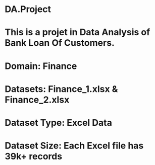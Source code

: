 # DA.Project

# This is a projet in Data Analysis of Bank Loan Of Customers.

# Domain: Finance
# Datasets: Finance_1.xlsx & Finance_2.xlsx
# Dataset Type: Excel Data
# Dataset Size: Each Excel file has 39k+ records 
